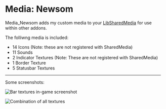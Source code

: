 # Media: Newsom

Media_Newsom adds my custom media to your [LibSharedMedia](https://www.wowace.com/projects/libsharedmedia-3-0) for use within other addons.

The folliwng media is included:

- 14 Icons (Note: these are not registered with SharedMedia)
- 11 Sounds
- 2 Indicator Textures (Note: These are not registered with SharedMedia)
- 1 Border Texture
- 5 Statusbar Textures

---

Some screenshots:

![Bar textures in-game screenshot](https://i.imgur.com/2hps5oX.png)

![Combination of all textures](https://i.imgur.com/FeyO29M.png)
